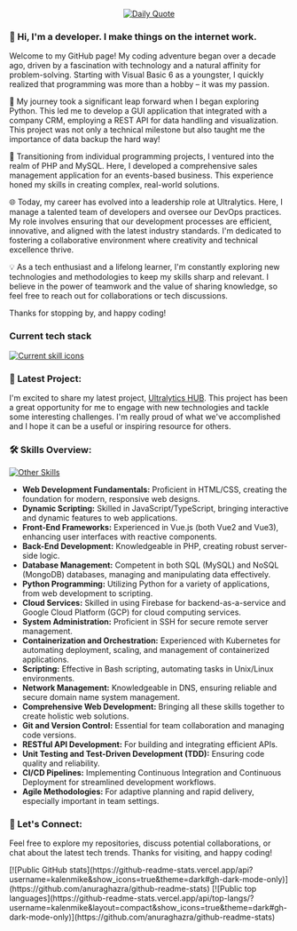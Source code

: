 <p align="center">
    <a href="https://github.com/piyushsuthar/github-readme-quotes">
        <img src="https://quotes-github-readme.vercel.app/api?type=horizontal&theme=dark)](https://github.com/piyushsuthar/github-readme-quotes" alt="Daily Quote" />
    </a>
</p>

### 👋 Hi, I'm a developer. I make things on the internet work.

Welcome to my GitHub page! My coding adventure began over a decade ago, driven by a fascination with technology and a natural affinity for problem-solving. Starting with Visual Basic 6 as a youngster, I quickly realized that programming was more than a hobby – it was my passion.

🚀 My journey took a significant leap forward when I began exploring Python. This led me to develop a GUI application that integrated with a company CRM, employing a REST API for data handling and visualization. This project was not only a technical milestone but also taught me the importance of data backup the hard way!

🔧 Transitioning from individual programming projects, I ventured into the realm of PHP and MySQL. Here, I developed a comprehensive sales management application for an events-based business. This experience honed my skills in creating complex, real-world solutions.

🌐 Today, my career has evolved into a leadership role at Ultralytics. Here, I manage a talented team of developers and oversee our DevOps practices. My role involves ensuring that our development processes are efficient, innovative, and aligned with the latest industry standards. I'm dedicated to fostering a collaborative environment where creativity and technical excellence thrive.

💡 As a tech enthusiast and a lifelong learner, I'm constantly exploring new technologies and methodologies to keep my skills sharp and relevant. I believe in the power of teamwork and the value of sharing knowledge, so feel free to reach out for collaborations or tech discussions.

Thanks for stopping by, and happy coding!

### Current tech stack

[![Current skill icons](https://skillicons.dev/icons?i=gcp,kubernetes,vue,ts,sass,py,mongodb,firebase,flask,js,html,css,bash,docker,firebase,flask,linux,lua,mongodb,nginx,nodejs)](https://skillicons.dev)

### 🌟 Latest Project:

I'm excited to share my latest project, [Ultralytics HUB](https://hub.ultralytics.com/). This project has been a great opportunity for me to engage with new technologies and tackle some interesting challenges. I'm really proud of what we've accomplished and I hope it can be a useful or inspiring resource for others.

### 🛠️ Skills Overview:

[![Other Skills](https://skillicons.dev/icons?i=js,html,css,babel,bash,git,githubactions,laravel,lua,mysql,neovim,php,vite,wordpress)](https://skillicons.dev)

 - **Web Development Fundamentals:** Proficient in HTML/CSS, creating the foundation for modern, responsive web designs.
 - **Dynamic Scripting:** Skilled in JavaScript/TypeScript, bringing interactive and dynamic features to web applications.
 - **Front-End Frameworks:** Experienced in Vue.js (both Vue2 and Vue3), enhancing user interfaces with reactive components.
 - **Back-End Development:** Knowledgeable in PHP, creating robust server-side logic.
 - **Database Management:** Competent in both SQL (MySQL) and NoSQL (MongoDB) databases, managing and manipulating data effectively.
 - **Python Programming:** Utilizing Python for a variety of applications, from web development to scripting.
 - **Cloud Services:** Skilled in using Firebase for backend-as-a-service and Google Cloud Platform (GCP) for cloud computing services.
 - **System Administration:** Proficient in SSH for secure remote server management.
 - **Containerization and Orchestration:** Experienced with Kubernetes for automating deployment, scaling, and management of containerized applications.
 - **Scripting:** Effective in Bash scripting, automating tasks in Unix/Linux environments.
 - **Network Management:** Knowledgeable in DNS, ensuring reliable and secure domain name system management.
 - **Comprehensive Web Development:** Bringing all these skills together to create holistic web solutions.
 - **Git and Version Control:** Essential for team collaboration and managing code versions.
 - **RESTful API Development:** For building and integrating efficient APIs.
 - **Unit Testing and Test-Driven Development (TDD):** Ensuring code quality and reliability.
 - **CI/CD Pipelines:** Implementing Continuous Integration and Continuous Deployment for streamlined development workflows.
 - **Agile Methodologies:** For adaptive planning and rapid delivery, especially important in team settings.

### 🤝 Let's Connect:

Feel free to explore my repositories, discuss potential collaborations, or chat about the latest tech trends. Thanks for visiting, and happy coding!

<p float="left">
[![Public GitHub stats](https://github-readme-stats.vercel.app/api?username=kalenmike&show_icons=true&theme=dark#gh-dark-mode-only)](https://github.com/anuraghazra/github-readme-stats)
[![Public top languages](https://github-readme-stats.vercel.app/api/top-langs/?username=kalenmike&layout=compact&show_icons=true&theme=dark#gh-dark-mode-only)](https://github.com/anuraghazra/github-readme-stats)
</p>
